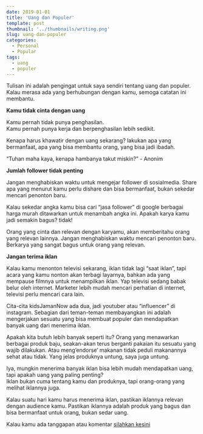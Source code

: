 ```yaml
---
date: 2019-01-01
title: 'Uang dan Populer'
template: post
thumbnail: '../thumbnails/writing.png'
slug: uang-dan-populer
categories:
  - Personal
  - Popular
tags:
  - uang
  - populer
---
```


Tulisan ini adalah pengingat untuk saya sendiri tentang uang dan populer. Kalau merasa ada yang berhubungan dengan kamu, semoga catatan ini membantu.

**Kamu tidak cinta dengan uang**

Kamu pernah tidak punya penghasilan.  
Kamu pernah punya kerja dan berpenghasilan lebih sedikit.

Kenapa harus khawatir dengan uang sekarang? lakukan apa yang bermanfaat, apa yang bisa membantu orang, yang bisa jadi ibadah.

“Tuhan maha kaya, kenapa hambanya takut miskin?” - Anonim

**Jumlah follower tidak penting**

Jangan menghabiskan waktu untuk mengejar follower di sosialmedia. Share apa yang menurut kamu perlu dishare dan bisa bermanfaat, bukan sekedar mencari penonton baru.

Kalau sekedar angka kamu bisa cari “jasa follower” di google berbagai harga murah ditawarkan untuk menambah angka ini. Apakah karya kamu jadi semakin bagus? tidak!

Orang yang cinta dan relevan dengan karyamu, akan memberitahu orang yang relevan lainnya. Jangan menghabiskan waktu mencari penonton baru. Berkarya yang sangat bagus untuk orang yang relevan.

**Jangan terima iklan**

Kalau kamu menonton televisi sekarang, iklan tidak lagi “saat iklan”, tapi acara yang kamu nonton akan terbagi layarnya, bahkan ada yang mempause filmnya untuk menampilkan iklan. Yap televisi sedang babak belur oleh internet. Marketer lebih mudah mencari perhatian di internet, televisi perlu mencari cara lain.

Cita-cita kidsJamanNow ada dua, jadi youtuber atau “influencer” di instagram. Sebagian dari teman-teman membayangkan ini adalah mengerjakan sesuatu yang bisa membuat populer dan mendapatkan banyak uang dari menerima iklan.

Apakah kita butuh lebih banyak seperti itu? Orang yang menawarkan berbagai produk baju, seakan-akan terus berganti pakaian itu sesuatu yang wajib dilakukan. Atau meng’endorse’ makanan tidak peduli makanannya sehat atau tidak. Yang jelas produknya untung, saya juga untung.

Iya, mungkin menerima banyak iklan bisa lebih mudah mendapatkan uang, tapi apakah uang yang paling penting?  
Iklan bukan cuma tentang kamu dan produknya, tapi orang-orang yang melihat iklannya juga.

Kalau suatu hari kamu harus menerima iklan, pastikan iklannya relevan dengan audience kamu. Pastikan iklannya adalah produk yang bagus dan bisa bermanfaat untuk orang, bukan sedar uang.

Kalau kamu ada tanggapan atau komentar [silahkan kesini](https://twitter.com/razaqultegar/status/1105676182140346368?s=19)
